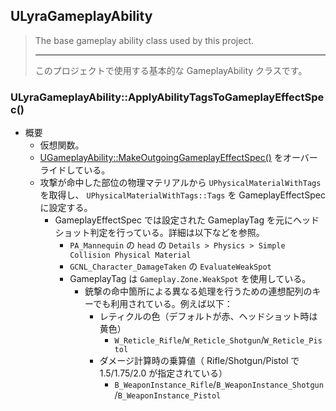## ULyraGameplayAbility

> The base gameplay ability class used by this project.  
> 
> ----
> このプロジェクトで使用する基本的な GameplayAbility クラスです。 

### ULyraGameplayAbility::ApplyAbilityTagsToGameplayEffectSpec()

* 概要
	* 仮想関数。
	* [UGameplayAbility::MakeOutgoingGameplayEffectSpec()] をオーバーライドしている。
	* 攻撃が命中した部位の物理マテリアルから `UPhysicalMaterialWithTags` を取得し、 `UPhysicalMaterialWithTags::Tags` を GameplayEffectSpec に設定する。
		* GameplayEffectSpec では設定された GameplayTag を元にヘッドショット判定を行っている。詳細は以下などを参照。
			* `PA_Mannequin` の `head` の `Details > Physics > Simple Collision Physical Material` 
			* `GCNL_Character_DamageTaken` の `EvaluateWeakSpot`
			* GameplayTag は `Gameplay.Zone.WeakSpot` を使用している。
				* 銃撃の命中箇所による異なる処理を行うための連想配列のキーでも利用されている。例えば以下：
					* レティクルの色（デフォルトが赤、ヘッドショット時は黄色）
						* `W_Reticle_Rifle`/`W_Reticle_Shotgun`/`W_Reticle_Pistol`
					* ダメージ計算時の乗算値（ Rifle/Shotgun/Pistol で 1.5/1.75/2.0 が指定されている）
						* `B_WeaponInstance_Rifle`/`B_WeaponInstance_Shotgun`/`B_WeaponInstance_Pistol`


<!--- ページ内のリンク --->

<!--- 自前の画像へのリンク --->

<!--- generated --->
[UGameplayAbility::MakeOutgoingGameplayEffectSpec()]: ../../UE/GameplayAbility/UGameplayAbility.md#ugameplayabilitymakeoutgoinggameplayeffectspec

